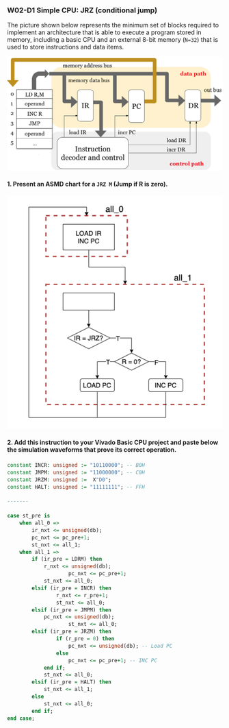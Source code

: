 ### W02-D1 Simple CPU: JRZ (conditional jump)
The picture shown below represents the minimum set of blocks required to implement an architecture that is able to execute a program stored in memory, including a basic CPU and an external 8-bit memory (`N=32`) that is used to store instructions and data items.

<img src="/Resources/images/w02d1.png" alt="drawing" width="600"/>

#### 1. Present an ASMD chart for a `JRZ M` (Jump if R is zero).

<img src="/Resources/images/w2_d1.png" alt="drawing" width="550"/>


#### 2. Add this instruction to your Vivado Basic CPU project and paste below the simulation waveforms that prove its correct operation.

```vhdl
constant INCR: unsigned := "10110000"; -- B0H
constant JMPM: unsigned := "11000000"; -- C0H
constant JRZM: unsigned :=  X"D0";
constant HALT: unsigned := "11111111"; -- FFH

-------

case st_pre is
	when all_0 => 					 
		ir_nxt <= unsigned(db);  
		pc_nxt <= pc_pre+1;
		st_nxt <= all_1;
	when all_1 =>			
		if (ir_pre = LDRM) then	  
			r_nxt <= unsigned(db);
               		pc_nxt <= pc_pre+1;
			st_nxt <= all_0;
		elsif (ir_pre = INCR) then
 	      		r_nxt <= r_pre+1;            
          		st_nxt <= all_0;
		elsif (ir_pre = JMPM) then
			pc_nxt <= unsigned(db);		    
                	st_nxt <= all_0;
		elsif (ir_pre = JRZM) then
        		if (r_pre = 0) then
		      		pc_nxt <= unsigned(db); -- Load PC
        		else 
          			pc_nxt <= pc_pre+1; -- INC PC
			end if;
			st_nxt <= all_0;
		elsif (ir_pre = HALT) then
			st_nxt <= all_1;		
		else 
			st_nxt <= all_0;
		end if;	
end case;
```
